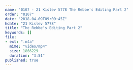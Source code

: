 ```yaml
---
name: "0107 - 21 Kislev 5778 The Rebbe's Editing Part 2"
order: "0107"
date: "2018-04-09T09:09:45Z"
hdate: "21 Kislev 5778"
title: "The Rebbe's Editing Part 2"
keywords: []
file:
- ext: ".m4a"
  mime: "video/mp4"
  size: 1866229
  duration: "3:51"
published: true
---
```


